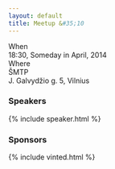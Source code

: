 ```yaml
---
layout: default
title: Meetup &#35;10
---
```


<div class="row">
  <div class="two columns">When</div>
  <div class="ten columns strong">18:30, Someday in April, 2014</div>
</div>
<div class="row">
  <div class="two columns">Where</div>
  <div class="ten columns strong">
    ŠMTP<br />
    J. Galvydžio g. 5, Vilnius
  </div>
</div>

<h3>Speakers</h3>
<div class="row">
  {% include speaker.html %}
</div>

<h3>Sponsors</h3>
<div class="row">
  <div class="ten columns">
    {% include vinted.html %}
  </div>
</div>
